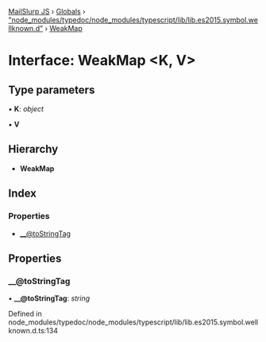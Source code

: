 [MailSlurp JS](../README.md) › [Globals](../globals.md) › ["node_modules/typedoc/node_modules/typescript/lib/lib.es2015.symbol.wellknown.d"](../modules/_node_modules_typedoc_node_modules_typescript_lib_lib_es2015_symbol_wellknown_d_.md) › [WeakMap](_node_modules_typedoc_node_modules_typescript_lib_lib_es2015_symbol_wellknown_d_.weakmap.md)

# Interface: WeakMap <**K, V**>

## Type parameters

▪ **K**: *object*

▪ **V**

## Hierarchy

* **WeakMap**

## Index

### Properties

* [__@toStringTag](_node_modules_typedoc_node_modules_typescript_lib_lib_es2015_symbol_wellknown_d_.weakmap.md#__@tostringtag)

## Properties

###  __@toStringTag

• **__@toStringTag**: *string*

Defined in node_modules/typedoc/node_modules/typescript/lib/lib.es2015.symbol.wellknown.d.ts:134
